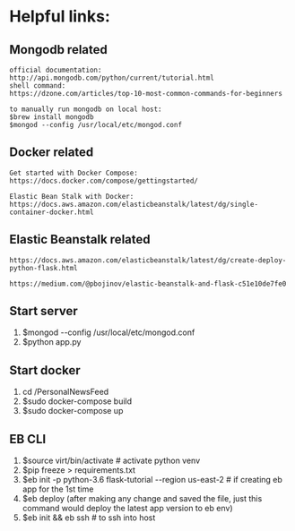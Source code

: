 # Helpful links:
## Mongodb related
```
official documentation: 
http://api.mongodb.com/python/current/tutorial.html
shell command: 
https://dzone.com/articles/top-10-most-common-commands-for-beginners

to manually run mongodb on local host:
$brew install mongodb
$mongod --config /usr/local/etc/mongod.conf
```

## Docker related
```
Get started with Docker Compose: 
https://docs.docker.com/compose/gettingstarted/

Elastic Bean Stalk with Docker: 
https://docs.aws.amazon.com/elasticbeanstalk/latest/dg/single-container-docker.html
```

## Elastic Beanstalk related
```
https://docs.aws.amazon.com/elasticbeanstalk/latest/dg/create-deploy-python-flask.html

https://medium.com/@pbojinov/elastic-beanstalk-and-flask-c51e10de7fe0
```

## Start server
1. $mongod --config /usr/local/etc/mongod.conf
2. $python app.py

## Start docker
1. cd /PersonalNewsFeed
2. $sudo docker-compose build 
3. $sudo docker-compose up

## EB CLI
1. $source virt/bin/activate  # activate python venv
2. $pip freeze > requirements.txt 
3. $eb init -p python-3.6 flask-tutorial --region us-east-2 # if creating eb app for the 1st time
4. $eb deploy (after making any change and saved the file, just this command would deploy the latest app version to eb env)
5. $eb init && eb ssh # to ssh into host